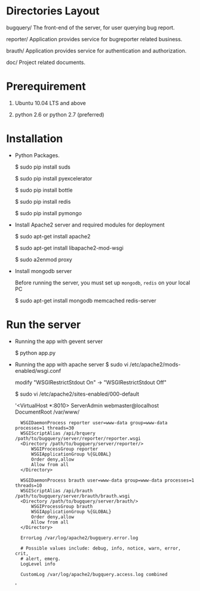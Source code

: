 # Directories Layout

  bugquery/    The front-end of the server, for user querying bug report.

  reporter/    Application provides service for bugreporter related business.

  brauth/      Application provides service for authentication and authorization.

  doc/         Project related documents.


# Prerequirement

  1. Ubuntu 10.04 LTS and above

  2. python 2.6 or python 2.7 (preferred)


# Installation

- Python Packages.

  $ sudo pip install suds

  $ sudo pip install pyexcelerator

  $ sudo pip install bottle

  $ sudo pip install redis

  $ sudo pip install pymongo

- Install Apache2 server and required modules for deployment

  $ sudo apt-get install apache2

  $ sudo apt-get install libapache2-mod-wsgi

  $ sudo a2enmod proxy

- Install mongodb server

  Before running the server, you must set up `mongodb`, `redis` on your local PC

  $ sudo apt-get install mongodb memcached redis-server

# Run the server

- Running the app with gevent server

  $ python app.py

- Running the app with apache server
  $ sudo vi /etc/apache2/mods-enabled/wsgi.conf

    modify "WSGIRestrictStdout On"  -> "WSGIRestrictStdout Off"

  $ sudo vi /etc/apache2/sites-enabled/000-default

    '<VirtualHost *:8010>
        ServerAdmin webmaster@localhost
        DocumentRoot /var/www/

        WSGIDaemonProcess reporter user=www-data group=www-data processes=1 threads=30
        WSGIScriptAlias /api/brquery /path/to/bugquery/server/reporter/reporter.wsgi
        <Directory /path/to/bugquery/server/reporter/>
            WSGIProcessGroup reporter
            WSGIApplicationGroup %{GLOBAL}
            Order deny,allow
            Allow from all
        </Directory>

        WSGIDaemonProcess brauth user=www-data group=www-data processes=1 threads=10
        WSGIScriptAlias /api/brauth /path/to/bugquery/server/brauth/brauth.wsgi
        <Directory /path/to/bugquery/server/brauth/>
            WSGIProcessGroup brauth
            WSGIApplicationGroup %{GLOBAL}
            Order deny,allow
            Allow from all 
        </Directory>

        ErrorLog /var/log/apache2/bugquery.error.log

        # Possible values include: debug, info, notice, warn, error, crit,
        # alert, emerg.
        LogLevel info

        CustomLog /var/log/apache2/bugquery.access.log combined
    </VirtualHost>'